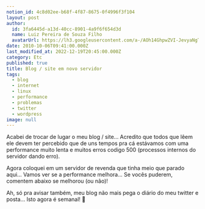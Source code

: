 ```yaml
---
notion_id: 4c8d02ee-b68f-4f87-8675-0f4996f3f104
layout: post
author:
  id: 3fa6445d-a13d-40cc-8901-4a9f6f654d3d
  name: Luiz Pereira de Souza Filho
  avatarUrl: https://lh3.googleusercontent.com/a-/AOh14GhpwZVI-JevyaNgTdlrOT6YN20cI6V9Kxtq38Ij8AQ=s100
date: 2010-10-06T09:41:00.000Z
last_modified_at: 2022-12-19T20:45:00.000Z
category: Etc
published: true
title: Blog / site em novo servidor
tags:
  - blog
  - internet
  - linux
  - performance
  - problemas
  - twitter
  - wordpress
image: null
---
```


Acabei de trocar de lugar o meu blog / site... Acredito que todos que lêem ele devem ter percebido que de uns tempos pra cá estávamos com uma performance muito lenta e muitos erros codigo 500 (processos internos do servidor dando erro).

Agora coloquei em um servidor de revenda que tinha meio que parado aqui... Vamos ver se a performance melhora... Se vocês puderem, comentem abaixo se melhorou (ou não)!

Ah, só pra avisar também, meu blog não mais pega o diário do meu twitter e posta... Isto agora é semanal! 🙂

